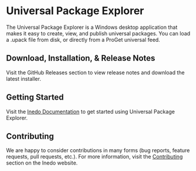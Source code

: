 # Universal Package Explorer

The Universal Package Explorer is a Windows desktop application that makes it easy to create, view, and publish universal packages. You can load a .upack file from disk, or directly from a ProGet universal feed.

## Download, Installation, & Release Notes

Visit the GitHub Releases section to view release notes and download the latest installer.

## Getting Started

Visit the [Inedo Documentation](https://inedo.com/support/documentation/upack/tools-and-libraries/upe) to get started using Universal Package Explorer.

## Contributing

We are happy to consider contributions in many forms (bug reports, feature requests, pull requests, etc.). For more information, visit the [Contributing](https://inedo.com/open/contributing) section on the Inedo website.
